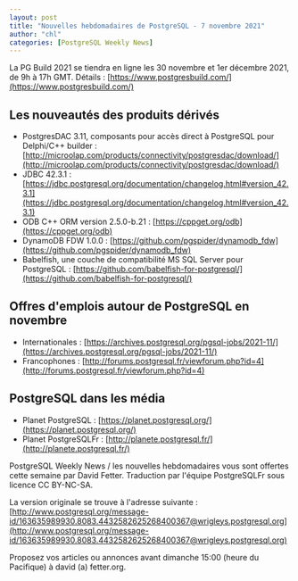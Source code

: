 ```yaml
---
layout: post
title: "Nouvelles hebdomadaires de PostgreSQL - 7 novembre 2021"
author: "chl"
categories: [PostgreSQL Weekly News]
---
```



La PG Build 2021 se tiendra en ligne les 30 novembre et 1er décembre 2021, de 9h à 17h GMT. Détails :
[https://www.postgresbuild.com/](https://www.postgresbuild.com/)

## Les nouveautés des produits dérivés

- PostgresDAC 3.11, composants pour accès direct à PostgreSQL pour Delphi/C++ builder :
  [http://microolap.com/products/connectivity/postgresdac/download/](http://microolap.com/products/connectivity/postgresdac/download/)
- JDBC 42.3.1 :
  [https://jdbc.postgresql.org/documentation/changelog.html#version_42.3.1](https://jdbc.postgresql.org/documentation/changelog.html#version_42.3.1)
- ODB C++ ORM version 2.5.0-b.21 :
  [https://cppget.org/odb](https://cppget.org/odb)
- DynamoDB FDW 1.0.0 :
  [https://github.com/pgspider/dynamodb_fdw](https://github.com/pgspider/dynamodb_fdw)
- Babelfish, une couche de compatibilité MS SQL Server pour PostgreSQL :
  [https://github.com/babelfish-for-postgresql/](https://github.com/babelfish-for-postgresql/)

<!--more-->

## Offres d'emplois autour de PostgreSQL en novembre

- Internationales : [https://archives.postgresql.org/pgsql-jobs/2021-11/](https://archives.postgresql.org/pgsql-jobs/2021-11/)
- Francophones : [http://forums.postgresql.fr/viewforum.php?id=4](http://forums.postgresql.fr/viewforum.php?id=4)

## PostgreSQL dans les média

- Planet PostgreSQL : [https://planet.postgresql.org/](https://planet.postgresql.org/)
- Planet PostgreSQLFr : [http://planete.postgresql.fr/](http://planete.postgresql.fr/)

PostgreSQL Weekly News / les nouvelles hebdomadaires vous sont offertes cette semaine par David Fetter. Traduction par l'équipe PostgreSQLFr sous licence CC BY-NC-SA.


La version originale se trouve à l'adresse suivante :
[http://www.postgresql.org/message-id/163635989930.8083.4432582625268400367@wrigleys.postgresql.org](http://www.postgresql.org/message-id/163635989930.8083.4432582625268400367@wrigleys.postgresql.org)

Proposez vos articles ou annonces avant dimanche 15:00 (heure du Pacifique) à david (a) fetter.org.

